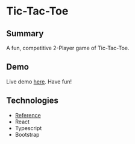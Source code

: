 # Tic-Tac-Toe

## Summary
A fun, competitive 2-Player game of Tic-Tac-Toe.

## Demo
Live demo [here](https://tic-tac-toe.victor-jr.com/). Have fun!

## Technologies
- [Reference](https://react.dev/learn/tutorial-tic-tac-toe)
- React
- Typescript
- Bootstrap
